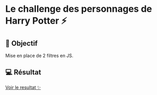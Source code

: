 # Le challenge des personnages de Harry Potter :zap:

## :dart: Objectif

Mise en place de 2 filtres en JS.

## :computer: Résultat

[Voir le resultat :sparkles:](https://alinemasson.github.io/challenge-hp-characters/ "alinemasson.github.io/challenge-hp-characters/")
